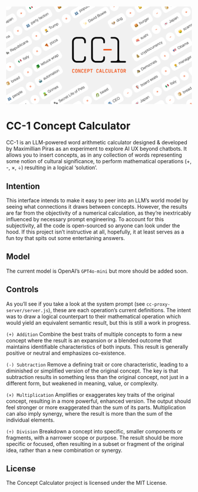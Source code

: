 ![Concept Calculator Banner](public/ogImage.png)

# CC-1 Concept Calculator
CC-1 is an LLM-powered word arithmetic calculator designed & developed by Maximillian Piras as an experiment to explore AI UX beyond chatbots. It allows you to insert concepts, as in any collection of words representing some notion of cultural significance, to perform mathematical operations (+, -, ×, ÷) resulting in a logical ‘solution’. 

## Intention
This interface intends to make it easy to peer into an LLM’s world model by seeing what connections it draws between concepts. However, the results are far from the objectivity of a numerical calculation, as they’re inextricably influenced by necessary prompt engineering. To account for this subjectivity, all the code is open-sourced so anyone can look under the hood. If this project isn’t instructive at all, hopefully, it at least serves as a fun toy that spits out some entertaining answers.

## Model
The current model is OpenAI’s `GPT4o-mini` but more should be added soon.

## Controls
As you’ll see if you take a look at the system prompt (see `cc-proxy-server/server.js`), these are each operation’s current definitions. The intent was to draw a logical counterpart to their mathematical operation which would yield an equivalent semantic result, but this is still a work in progress.

`(+) Addition` Combine the best traits of multiple concepts to form a new concept where the result is an expansion or a blended outcome that maintains identifiable characteristics of both inputs. This result is generally positive or neutral and emphasizes co-existence. 

`(-) Subtraction` Remove a defining trait or core characteristic, leading to a diminished or simplified version of the original concept. The key is that subtraction results in something less than the original concept, not just in a different form, but weakened in meaning, value, or complexity. 

`(×) Multiplication` Amplifies or exaggerates key traits of the original concept, resulting in a more powerful, enhanced version. The output should feel stronger or more exaggerated than the sum of its parts. Multiplication can also imply synergy, where the result is more than the sum of the individual elements.

`(÷) Division` Breakdown a concept into specific, smaller components or fragments, with a narrower scope or purpose. The result should be more specific or focused, often resulting in a subset or fragment of the original idea, rather than a new combination or synergy.

## License

The Concept Calculator project is licensed under the MIT License.
